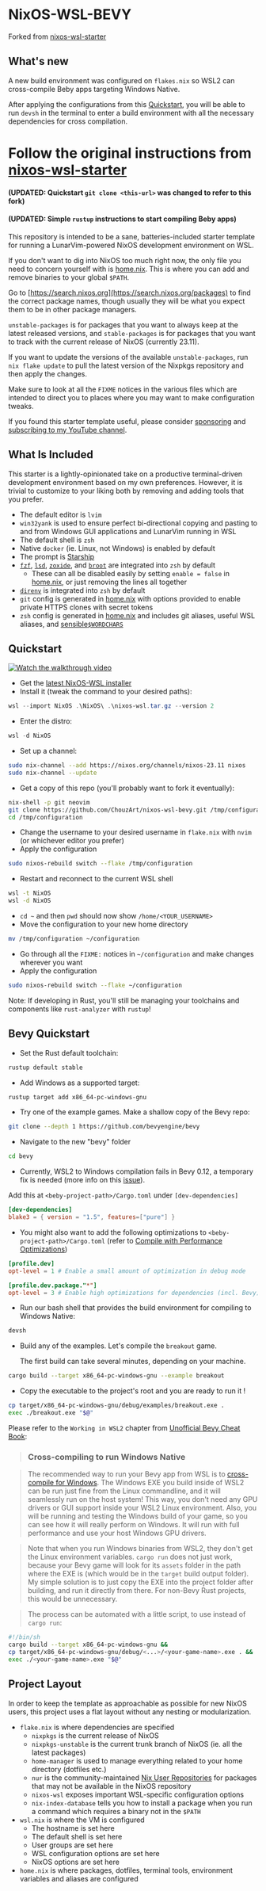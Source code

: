 # NixOS-WSL-BEVY
Forked from [nixos-wsl-starter](https://github.com/LGUG2Z/nixos-wsl-starter)

## What's new
A new build environment was configured on `flakes.nix` so WSL2 can cross-compile Beby apps targeting Windows Native.

After applying the configurations from this [Quickstart](#-Quickstart), you will be able to run `devsh` in the terminal to enter a build environment with all the necessary dependencies for cross compilation.

# Follow the original instructions from [nixos-wsl-starter](https://github.com/LGUG2Z/nixos-wsl-starter)
#### (UPDATED: Quickstart `git clone <this-url>` was changed to refer to this fork)
#### (UPDATED: Simple `rustup` instructions to start compiling Beby apps)

This repository is intended to be a sane, batteries-included starter template
for running a LunarVim-powered NixOS development environment on WSL.

If you don't want to dig into NixOS too much right now, the only file you need
to concern yourself with is [home.nix](home.nix). This is where you can add and
remove binaries to your global `$PATH`.

Go to [https://search.nixos.org](https://search.nixos.org/packages) to find the
correct package names, though usually they will be what you expect them to be
in other package managers.

`unstable-packages` is for packages that you want to always keep at the latest
released versions, and `stable-packages` is for packages that you want to track
with the current release of NixOS (currently 23.11).

If you want to update the versions of the available `unstable-packages`, run
`nix flake update` to pull the latest version of the Nixpkgs repository and
then apply the changes.

Make sure to look at all the `FIXME` notices in the various files which are
intended to direct you to places where you may want to make configuration
tweaks.

If you found this starter template useful, please consider
[sponsoring](https://github.com/sponsors/LGUG2Z) and [subscribing to my YouTube
channel](https://www.youtube.com/channel/UCeai3-do-9O4MNy9_xjO6mg?sub_confirmation=1).

## What Is Included

This starter is a lightly-opinionated take on a productive terminal-driven
development environment based on my own preferences. However, it is trivial to
customize to your liking both by removing and adding tools that you prefer.

* The default editor is `lvim`
* `win32yank` is used to ensure perfect bi-directional copying and pasting to
  and from Windows GUI applications and LunarVim running in WSL
* The default shell is `zsh`
* Native `docker` (ie. Linux, not Windows) is enabled by default
* The prompt is [Starship](https://starship.rs/)
* [`fzf`](https://github.com/junegunn/fzf),
  [`lsd`](https://github.com/lsd-rs/lsd),
  [`zoxide`](https://github.com/ajeetdsouza/zoxide), and
  [`broot`](https://github.com/Canop/broot) are integrated into `zsh` by
  default
    * These can all be disabled easily by setting `enable = false` in
      [home.nix](home.nix), or just removing the lines all together
* [`direnv`](https://github.com/direnv/direnv) is integrated into `zsh` by
  default
* `git` config is generated in [home.nix](home.nix) with options provided to
  enable private HTTPS clones with secret tokens
* `zsh` config is generated in [home.nix](home.nix) and includes git aliases,
  useful WSL aliases, and
  [sensible`$WORDCHARS`](https://lgug2z.com/articles/sensible-wordchars-for-most-developers/)

## Quickstart

[![Watch the walkthrough video](https://img.youtube.com/vi/UmRXXYxq8k4/hqdefault.jpg)](https://www.youtube.com/watch?v=UmRXXYxq8k4)

* Get the [latest NixOS-WSL
  installer](https://github.com/nix-community/NixOS-WSL)
* Install it (tweak the command to your desired paths):
```powershell
wsl --import NixOS .\NixOS\ .\nixos-wsl.tar.gz --version 2

```

* Enter the distro:
```powershell
wsl -d NixOS
```

* Set up a channel:
```bash
sudo nix-channel --add https://nixos.org/channels/nixos-23.11 nixos
sudo nix-channel --update
```

* Get a copy of this repo (you'll probably want to fork it eventually):
```bash
nix-shell -p git neovim
git clone https://github.com/ChouzArt/nixos-wsl-bevy.git /tmp/configuration
cd /tmp/configuration
```

* Change the username to your desired username in `flake.nix` with `nvim` (or whichever editor you prefer)
* Apply the configuration
```bash
sudo nixos-rebuild switch --flake /tmp/configuration
```

* Restart and reconnect to the current WSL shell
```bash
wsl -t NixOS
wsl -d NixOS
```

* `cd ~` and then `pwd` should now show `/home/<YOUR_USERNAME>`
* Move the configuration to your new home directory 
```bash
mv /tmp/configuration ~/configuration
```

* Go through all the `FIXME:` notices in `~/configuration` and make changes
  wherever you want
* Apply the configuration
```bash
sudo nixos-rebuild switch --flake ~/configuration
```

Note: If developing in Rust, you'll still be managing your toolchains and components like `rust-analyzer` with `rustup`!

## Bevy Quickstart
* Set the Rust default toolchain:
```bash
rustup default stable 
```

* Add Windows as a supported target:
```bash
rustup target add x86_64-pc-windows-gnu
```

* Try one of the example games. Make a shallow copy of the Bevy repo:
```bash
git clone --depth 1 https://github.com/bevyengine/bevy
```

* Navigate to the new "bevy" folder
```bash
cd bevy
```

* Currently, WSL2 to Windows compilation fails in Bevy 0.12, a temporary fix is needed (more info on this [issue](https://github.com/bevyengine/bevy/issues/10425)).

Add this at `<beby-project-path>/Cargo.toml` under `[dev-dependencies]`
```toml
[dev-dependencies]
blake3 = { version = "1.5", features=["pure"] }
```

* You might also want to add the following optimizations to `<beby-project-path>/Cargo.toml` (refer to [Compile with Performance Optimizations](https://bevyengine.org/learn/quick-start/getting-started/setup/#compile-with-performance-optimizations))
```toml
[profile.dev]
opt-level = 1 # Enable a small amount of optimization in debug mode

[profile.dev.package."*"]
opt-level = 3 # Enable high optimizations for dependencies (incl. Bevy), but not for our code.
```

* Run our bash shell that provides the build environment for compiling to Windows Native:
```bash
devsh
```

* Build any of the examples. Let's compile the `breakout` game.

  The first build can take several minutes, depending on your machine.
```bash
cargo build --target x86_64-pc-windows-gnu --example breakout
```

* Copy the executable to the project's root and you are ready to run it !
```bash
cp target/x86_64-pc-windows-gnu/debug/examples/breakout.exe .
exec ./breakout.exe "$@"
```

Please refer to the `Working in WSL2` chapter from [Unofficial Bevy Cheat Book](https://bevy-cheatbook.github.io/platforms/windows/wsl2.html):
> ### Cross-compiling to run Windows Native

> The recommended way to run your Bevy app from WSL is to [cross-compile for
Windows](https://bevy-cheatbook.github.io/setup/cross/linux-windows.html). The Windows EXE you build inside of WSL2 can
be run just fine from the Linux commandline, and it will seamlessly run on the
host system! This way, you don't need any GPU drivers or GUI support inside
your WSL2 Linux environment. Also, you will be running and testing the Windows
build of your game, so you can see how it will really perform on Windows.
It will run with full performance and use your host Windows GPU drivers.

>Note that when you run Windows binaries from WSL2, they don't get the Linux
environment variables. `cargo run` does not just work, because your Bevy game
will look for its `assets` folder in the path where the EXE is (which would be
in the `target` build output folder). My simple solution is to just copy the
EXE into the project folder after building, and run it directly from there.
For non-Bevy Rust projects, this would be unnecessary.

>The process can be automated with a little script, to use instead of `cargo run`:
```sh
#!/bin/sh
cargo build --target x86_64-pc-windows-gnu &&
cp target/x86_64-pc-windows-gnu/debug/<...>/<your-game-name>.exe . &&
exec ./<your-game-name>.exe "$@"
```

## Project Layout

In order to keep the template as approachable as possible for new NixOS users,
this project uses a flat layout without any nesting or modularization.

* `flake.nix` is where dependencies are specified
    * `nixpkgs` is the current release of NixOS
    * `nixpkgs-unstable` is the current trunk branch of NixOS (ie. all the
      latest packages)
    * `home-manager` is used to manage everything related to your home
      directory (dotfiles etc.)
    * `nur` is the community-maintained [Nix User
      Repositories](https://nur.nix-community.org/) for packages that may not
      be available in the NixOS repository
    * `nixos-wsl` exposes important WSL-specific configuration options
    * `nix-index-database` tells you how to install a package when you run a
      command which requires a binary not in the `$PATH`
* `wsl.nix` is where the VM is configured
    * The hostname is set here
    * The default shell is set here
    * User groups are set here
    * WSL configuration options are set here
    * NixOS options are set here
* `home.nix` is where packages, dotfiles, terminal tools, environment variables
  and aliases are configured
